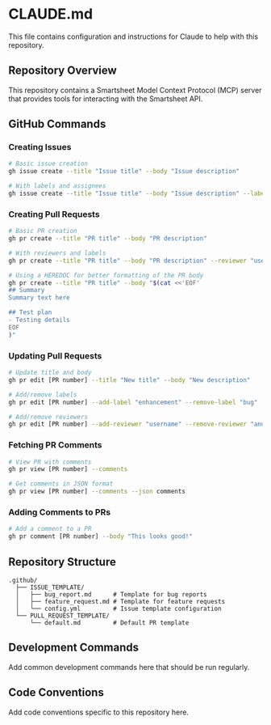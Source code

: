 # CLAUDE.md

This file contains configuration and instructions for Claude to help with this repository.

## Repository Overview
This repository contains a Smartsheet Model Context Protocol (MCP) server that provides tools for interacting with the Smartsheet API.

## GitHub Commands

### Creating Issues
```bash
# Basic issue creation
gh issue create --title "Issue title" --body "Issue description"

# With labels and assignees
gh issue create --title "Issue title" --body "Issue description" --label "bug,enhancement" --assignee "username"
```

### Creating Pull Requests
```bash
# Basic PR creation
gh pr create --title "PR title" --body "PR description"

# With reviewers and labels
gh pr create --title "PR title" --body "PR description" --reviewer "username" --label "enhancement"

# Using a HEREDOC for better formatting of the PR body
gh pr create --title "PR title" --body "$(cat <<'EOF'
## Summary
Summary text here

## Test plan
- Testing details
EOF
)"
```

### Updating Pull Requests
```bash
# Update title and body
gh pr edit [PR number] --title "New title" --body "New description"

# Add/remove labels
gh pr edit [PR number] --add-label "enhancement" --remove-label "bug"

# Add/remove reviewers
gh pr edit [PR number] --add-reviewer "username" --remove-reviewer "another-user"
```

### Fetching PR Comments
```bash
# View PR with comments
gh pr view [PR number] --comments

# Get comments in JSON format
gh pr view [PR number] --comments --json comments
```

### Adding Comments to PRs
```bash
# Add a comment to a PR
gh pr comment [PR number] --body "This looks good!"
```

## Repository Structure
```
.github/
  ├── ISSUE_TEMPLATE/
  │   ├── bug_report.md      # Template for bug reports
  │   ├── feature_request.md # Template for feature requests
  │   └── config.yml         # Issue template configuration
  └── PULL_REQUEST_TEMPLATE/
      └── default.md         # Default PR template
```

## Development Commands

Add common development commands here that should be run regularly.

## Code Conventions

Add code conventions specific to this repository here.